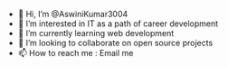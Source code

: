 - 👋 Hi, I’m @AswiniKumar3004
- 👀 I’m interested in IT as a path of career development 
- 🌱 I’m currently learning web development 
- 💞️ I’m looking to collaborate on open source projects
- 📫 How to reach me : Email me

<!---
AswiniKumar3004/AswiniKumar3004 is a ✨ special ✨ repository because its `README.md` (this file) appears on your GitHub profile.
You can click the Preview link to take a look at your changes.
--->
